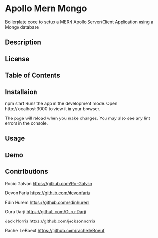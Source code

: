 # Apollo Mern Mongo

Boilerplate code to setup a MERN Apollo Server/Client Application using a Mongo database

## Description

## License

## Table of Contents

## Installaion

npm start
Runs the app in the development mode.
Open http://localhost:3000 to view it in your browser.

The page will reload when you make changes.
You may also see any lint errors in the console.

## Usage

## Demo 


## Contributions

Rocio Galvan
https://github.com/Ro-Galvan

Devon Faria
https://github.com/devonfaria

Edin Hurem
https://github.com/edinhurem

Guru Darji
https://github.com/Guru-Darji

Jack Norris
https://github.com/jacksonnorris

Rachel LeBoeuf
https://github.com/rachelleBoeuf


